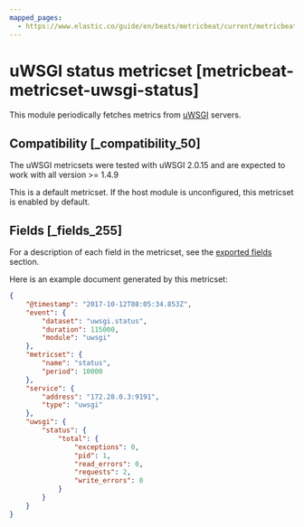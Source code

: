 ```yaml
---
mapped_pages:
  - https://www.elastic.co/guide/en/beats/metricbeat/current/metricbeat-metricset-uwsgi-status.html
---
```


# uWSGI status metricset [metricbeat-metricset-uwsgi-status]

This module periodically fetches metrics from [uWSGI](http://uwsgi-docs.readthedocs.io/en/latest/StatsServer.html) servers.


## Compatibility [_compatibility_50]

The uWSGI metricsets were tested with uWSGI 2.0.15 and are expected to work with all version >= 1.4.9

This is a default metricset. If the host module is unconfigured, this metricset is enabled by default.

## Fields [_fields_255]

For a description of each field in the metricset, see the [exported fields](/reference/metricbeat/exported-fields-uwsgi.md) section.

Here is an example document generated by this metricset:

```json
{
    "@timestamp": "2017-10-12T08:05:34.853Z",
    "event": {
        "dataset": "uwsgi.status",
        "duration": 115000,
        "module": "uwsgi"
    },
    "metricset": {
        "name": "status",
        "period": 10000
    },
    "service": {
        "address": "172.28.0.3:9191",
        "type": "uwsgi"
    },
    "uwsgi": {
        "status": {
            "total": {
                "exceptions": 0,
                "pid": 1,
                "read_errors": 0,
                "requests": 2,
                "write_errors": 0
            }
        }
    }
}
```


